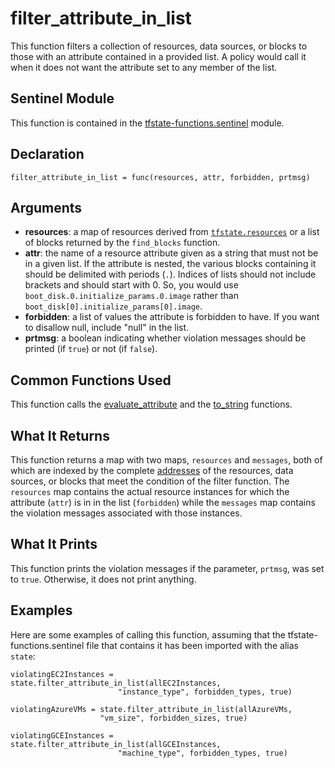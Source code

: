 # filter_attribute_in_list
This function filters a collection of resources, data sources, or blocks to those with an attribute contained in a provided list. A policy would call it when it does not want the attribute set to any member of the list.

## Sentinel Module
This function is contained in the [tfstate-functions.sentinel](../tfstate-functions.sentinel) module.

## Declaration
`filter_attribute_in_list = func(resources, attr, forbidden, prtmsg)`

## Arguments
* **resources**: a map of resources derived from [`tfstate.resources`](https://www.terraform.io/docs/cloud/sentinel/import/tfstate-v2.html#the-resources-collection) or a list of blocks returned by the `find_blocks` function.
* **attr**: the name of a resource attribute given as a string that must not be in a given list. If the attribute is nested, the various blocks containing it should be delimited with periods (`.`). Indices of lists should not include brackets and should start with 0. So, you would use `boot_disk.0.initialize_params.0.image` rather than `boot_disk[0].initialize_params[0].image`.
* **forbidden**: a list of values the attribute is forbidden to have. If you want to disallow null, include "null" in the list.
* **prtmsg**: a boolean indicating whether violation messages should be printed (if `true`) or not (if `false`).

## Common Functions Used
This function calls the [evaluate_attribute](./evaluate_attribute.md) and the [to_string](./to_string.md) functions.

## What It Returns
This function returns a map with two maps, `resources` and `messages`, both of which are indexed by the complete [addresses](https://www.terraform.io/docs/internals/resource-addressing.html) of the resources, data sources, or blocks that meet the condition of the filter function. The `resources` map contains the actual resource instances for which the attribute (`attr`) is in in the list (`forbidden`) while the `messages` map contains the violation messages associated with those instances.

## What It Prints
This function prints the violation messages if the parameter, `prtmsg`, was set to `true`. Otherwise, it does not print anything.

## Examples
Here are some examples of calling this function, assuming that the tfstate-functions.sentinel file that contains it has been imported with the alias `state`:
```
violatingEC2Instances = state.filter_attribute_in_list(allEC2Instances,
                        "instance_type", forbidden_types, true)

violatingAzureVMs = state.filter_attribute_in_list(allAzureVMs,
                    "vm_size", forbidden_sizes, true)

violatingGCEInstances = state.filter_attribute_in_list(allGCEInstances,
                        "machine_type", forbidden_types, true)
```
